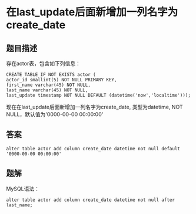 <!--
 * @Author: your name
 * @Date: 2020-09-21 17:24:24
 * @LastEditTime: 2020-09-29 10:27:40
 * @LastEditors: your name
 * @Description: In User Settings Edit
 * @FilePath: \database-sql-combat\40.在last_update后面新增加一列名字为create_date.md
-->
# 在last_update后面新增加一列名字为create_date

## 题目描述

存在actor表，包含如下列信息：

``` mysql
CREATE TABLE IF NOT EXISTS actor (
actor_id smallint(5) NOT NULL PRIMARY KEY,
first_name varchar(45) NOT NULL,
last_name varchar(45) NOT NULL,
last_update timestamp NOT NULL DEFAULT (datetime('now','localtime')));
```

现在在last_update后面新增加一列名字为create_date, 类型为datetime, NOT NULL，默认值为'0000-00-00 00:00:00'

## 答案

``` sqlite
alter table actor add column create_date datetime not null default '0000-00-00 00:00:00'
```

## 题解

MySQL语法：

``` mysql
alter table actor add column create_date datetime not null after last_name;
```

